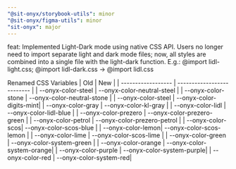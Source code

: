 ```yaml
---
"@sit-onyx/storybook-utils": minor
"@sit-onyx/figma-utils": minor
"sit-onyx": major
---
```


feat: Implemented Light-Dark mode using native CSS API. Users no longer need to import separate light and dark mode files; now, all styles are combined into a single file with the light-dark function.
E.g.: @import lidl-light.css; @import lidl-dark.css -> @import lidl.css

Renamed CSS Variables
| Old | New |
| ------------------ | -------------------------- |
| --onyx-color-steel | --onyx-color-neutral-steel |
| --onyx-color-stone | --onyx-color-neutral-stone |
| --onyx-color-steel | --onyx-color-digits-mint|
| --onyx-color-gray | --onyx-color-kl-gray |
| --onyx-color-lidl | --onyx-color-lidl-blue |
| --onyx-color-prezero | --onyx-color-prezero-green |
| --onyx-color-petrol | --onyx-color-prezero-petrol |
| --onyx-color-scos| --onyx-color-scos-blue |
| --onyx-color-lemon| --onyx-color-scos-lemon |
| --onyx-color-lime | --onyx-color-scos-lime |
| --onyx-color-green | --onyx-color-system-green |
| --onyx-color-orange | --onyx-color-system-orange|
| --onyx-color-purple | --onyx-color-system-purple|
| --onyx-color-red | --onyx-color-system-red|
